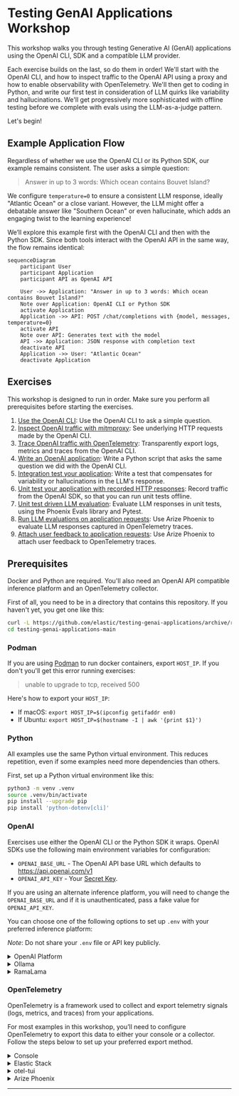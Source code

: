 # Testing GenAI Applications Workshop

This workshop walks you through testing Generative AI (GenAI) applications
using the OpenAI CLI, SDK and a compatible LLM provider.

Each exercise builds on the last, so do them in order! We'll start with the
OpenAI CLI, and how to inspect traffic to the OpenAI API using a proxy and how
to enable observability with OpenTelemetry. We'll then get to coding in Python,
and write our first test in consideration of LLM quirks like variability and
hallucinations. We'll get progressively more sophisticated with offline testing
before we complete with evals using the LLM-as-a-judge pattern.

Let's begin!

## Example Application Flow

Regardless of whether we use the OpenAI CLI or its Python SDK, our example
remains consistent. The user asks a simple question:

> Answer in up to 3 words: Which ocean contains Bouvet Island?

We configure `temperature=0` to ensure a consistent LLM response, ideally
"Atlantic Ocean" or a close variant. However, the LLM might offer a debatable
answer like "Southern Ocean" or even hallucinate, which adds an engaging twist
to the learning experience!

We’ll explore this example first with the OpenAI CLI and then with the Python
SDK. Since both tools interact with the OpenAI API in the same way, the flow
remains identical:

```mermaid
sequenceDiagram
    participant User
    participant Application
    participant API as OpenAI API

    User ->> Application: "Answer in up to 3 words: Which ocean contains Bouvet Island?"
    Note over Application: OpenAI CLI or Python SDK
    activate Application
    Application ->> API: POST /chat/completions with {model, messages, temperature=0}
    activate API
    Note over API: Generates text with the model
    API ->> Application: JSON response with completion text
    deactivate API
    Application ->> User: "Atlantic Ocean"
    deactivate Application
```

## Exercises

This workshop is designed to run in order. Make sure you perform all
prerequisites before starting the exercises.

1. [Use the OpenAI CLI](01-start): Use the OpenAI CLI to ask a simple question.
2. [Inspect OpenAI traffic with mitmproxy](02-proxy): See
  underlying HTTP requests made by the OpenAI CLI.
3. [Trace OpenAI traffic with OpenTelemetry](03-opentelemetry): Transparently
  export logs, metrics and traces from the OpenAI CLI.
4. [Write an OpenAI application](04-main): Write a Python script that asks the
  same question we did with the OpenAI CLI.
5. [Integration test your application](05-test): Write a test that compensates
  for variability or hallucinations in the LLM's response.
6. [Unit test your application with recorded HTTP responses](06-http-replay):
  Record traffic from the OpenAI SDK, so that you can run unit tests offline.
7. [Unit test driven LLM evaluation](07-eval): Evaluate LLM responses in unit
  tests, using the Phoenix Evals library and Pytest.
8. [Run LLM evaluations on application requests](08-eval-platform): Use Arize
  Phoenix to evaluate LLM responses captured in OpenTelemetry traces.
9. [Attach user feedback to application requests](09-user-feedback): Use Arize
  Phoenix to attach user feedback to OpenTelemetry traces.

## Prerequisites

Docker and Python are required. You'll also need an OpenAI API compatible
inference platform and an OpenTelemetry collector.

First of all, you need to be in a directory that contains this repository. If
you haven't yet, you get one like this:
```bash
curl -L https://github.com/elastic/testing-genai-applications/archive/refs/heads/main.tar.gz | tar -xz
cd testing-genai-applications-main
```

### Podman

If you are using [Podman](https://podman.io/) to run docker containers, export
`HOST_IP`. If you don't you'll get this error running exercises:
> unable to upgrade to tcp, received 500

Here's how to export your `HOST_IP`:
  * If macOS: `export HOST_IP=$(ipconfig getifaddr en0)`
  * If Ubuntu: `export HOST_IP=$(hostname -I | awk '{print $1}')`

### Python

All examples use the same Python virtual environment. This reduces repetition,
even if some examples need more dependencies than others.

First, set up a Python virtual environment like this:
```bash
python3 -m venv .venv
source .venv/bin/activate
pip install --upgrade pip
pip install 'python-dotenv[cli]'
```

### OpenAI

Exercises use either the OpenAI CLI or the Python SDK it wraps. OpenAI SDKs
use the following main environment variables for configuration:
* `OPENAI_BASE_URL` - The OpenAI API base URL which defaults to https://api.openai.com/v1
* `OPENAI_API_KEY` - Your [Secret Key](https://platform.openai.com/account/api-keys).

If you are using an alternate inference platform, you will need to change the
`OPENAI_BASE_URL` and if it is unauthenticated, pass a fake value for
`OPENAI_API_KEY`.

You can choose one of the following options to set up `.env` with your
preferred inference platform:

*Note*: Do not share your `.env` file or API key publicly.

<details>
<summary>OpenAI Platform</summary>

[OpenAI Platform](https://platform.openai.com/) is a cloud-based service for
accessing OpenAI models. It requires an API key and may incur usage costs.

To use OpenAI, do the following:

1. Copy [.env.openai](.env.openai) to a file named `.env`.
   - `cp .env.openai .env`
2. Set `OPENAI_API_KEY` in your `.env` file to your [Secret Key](https://platform.openai.com/account/api-keys).

</details>

<details>
<summary>Ollama</summary>

[Ollama](https://ollama.com/) is an open-source solution for running models
locally. It is free to use, but requires sufficient computational resources.

To start and use Ollama, do the following:

1. Ensure `ollama` is installed
   - On macOS/Linux: `brew install ollama`
   - For Windows or otherwise, see the [download page][ollama-dl].
2. Copy [.env.ollama](.env.ollama) to a file named `.env`.
   - `cp .env.ollama .env`
3. In a separate terminal, run `OLLAMA_HOST=0.0.0.0 OLLAMA_CONTEXT_LENGTH=8192 ollama serve`
   - This accepts OpenAI requests for any model on http://localhost:11434/v1
4. In this terminal, pull the chat and eval models
   - `dotenv run -- sh -c 'ollama pull ${CHAT_MODEL}'`
   - `dotenv run -- sh -c 'ollama pull ${EVAL_MODEL}'`

</details>

<details>
<summary>RamaLama</summary>

[RamaLama](https://ramalama.ai/) is an open-source solution for running models
locally. It is free to use, but requires sufficient computational resources.

1. Make sure `ramalama` is installed
   - On macOS/Linux: `brew install ramalama`
   - For Windows or otherwise, see the [installation guide][ramalama-dl].
2. Copy [.env.ramalama](.env.ramalama) to a file named `.env`.
   - `cp .env.ramalama .env`
3. In a separate terminal, run `dotenv run -- sh -c 'ramalama serve ${CHAT_MODEL}'`
   - This accepts OpenAI requests for ${CHAT_MODEL} on http://localhost:8080/v1

</details>

### OpenTelemetry

OpenTelemetry is a framework used to collect and export telemetry signals
(logs, metrics, and traces) from your applications.

For most examples in this workshop, you’ll need to configure OpenTelemetry to
export this data to either your console or a collector. Follow the steps below
to set up your preferred export method.

<details>
<summary>Console</summary>

If you want to view logs, metrics, and traces directly in your terminal, you
can configure OpenTelemetry to export telemetry data to the console.

To set this up, append [.env.otel.console](.env.otel.console) to your `.env`
file like this:
```bash
cat .env.otel.console >> .env
```

</details>

<details>
<summary>Elastic Stack</summary>

Elastic Stack is an open-source search platform. Elastic Distribution of
OpenTelemetry (EDOT) Collector receives logs, metrics and traces and Kibana
visualizes them.

To use a local Elastic Stack with EDOT Collector, append
[.env.otel.elastic](.env.otel.elastic) to your `.env` file like this:
```bash
cat .env.otel.elastic >> .env
```

#### Local Elastic Stack

Below starts Elasticsearch, Kibana, and Elastic Distribution of OpenTelemetry
(EDOT) Collector and only requires Docker installed. Before you begin, ensure
you have free CPU and memory on your Docker host (laptop). Assume 4 cpus and
4GB memory for the containers in the Elastic Stack.

First, get a copy of docker-compose-elastic.yml
```bash
wget https://raw.githubusercontent.com/elastic/elasticsearch-labs/refs/heads/main/docker/docker-compose-elastic.yml
```

Next, start this Elastic Stack in the background:
```bash
docker compose -f docker-compose-elastic.yml up --force-recreate --wait -d
```

If you start your Elastic stack  this way, you can access Kibana like this,
authenticating with the username "elastic" and password "elastic":

http://localhost:5601/app/apm/traces?rangeFrom=now-15m&rangeTo=now

Clean up when finished, like this:
```bash
docker compose -f docker-compose-elastic.yml down
```

</details>

<details>
<summary>otel-tui</summary>

[otel-tui][otel-tui] is an easy to navigate, single binary OpenTelemetry system
that runs in your terminal.

Choose one of the following ways to run `otel-tui` in a separate terminal.

To run in docker:
```bash
docker run --rm -it --name otel-tui -p 4318:4318 ymtdzzz/otel-tui:latest
```

Or, to run on your host:
```bash
brew install ymtdzzz/tap/otel-tui
# or go install github.com/ymtdzzz/otel-tui@latest
otel-tui
```

</details>

<details>
<summary>Arize Phoenix</summary>

[Arize Phoenix][phoenix] is an OpenTelemetry compatible AI Observability and
Evaluation tool.

Choose one of the following ways to run `phoenix` in the background, with
authentication disabled.

To run in docker:
```bash
docker run --rm -d --name phoenix -p 6006:6006 -e PHOENIX_ENABLE_AUTH=false arizephoenix/phoenix:latest
```

Or, to run on your host:
```bash
brew install uv
PHOENIX_ENABLE_AUTH=false uvx arize-phoenix serve
```

</details>

---
[ollama-dl]: https://ollama.com/download
[ramalama-dl]: https://github.com/containers/ramalama?tab=readme-ov-file#install
[otel-tui]: https://github.com/ymtdzzz/otel-tui
[phoenix]: https://arize.com/docs/phoenix
